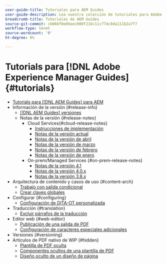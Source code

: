 ```yaml
---
user-guide-title: Tutoriales para AEM Guides
user-guide-description: Lea nuestra colección de tutoriales para Adobe Experience Manager Guides.
breadcrumb-title: Tutoriales de AEM Guides
source-git-commit: cb066f0e09aec000f216c11c774c8da111b2a7f7
workflow-type: tm+mt
source-wordcount: '0'
ht-degree: 0%

---
```



# Tutorials para [!DNL Adobe Experience Manager Guides] {#tutorials}

+ [Tutorials para [!DNL AEM Guides] para AEM](overview.md)
+ Información de la versión {#release-info}
   + [[!DNL AEM Guides] versiones](./release-info/latest-release-info.md)
   + Notas de la versión {#release-notes}
      + Cloud Services{#cloud-release-notes}
         + [Instrucciones de implementación](./release-info/deploy-xml-on-aemaacs.md)
         + [Notas de la versión actual](./release-info/release-notes-2022.5.0.md)
         + [Notas de la versión de abril](./release-info/release-notes-2022.4.0.md)
         + [Notas de la versión de marzo](./release-info/release-notes-2022.3.0.md)
         + [Notas de la versión de febrero](./release-info/release-notes-2022.2.0.md)
         + [Notas de la versión de enero](./release-info/release-notes-2022.1.0.md)
      + On-prem/Managed Services {#on-prem-release-notes}
         + [Notas de la versión 4.1](./release-info/release-notes-4.1.md)
         + [Notas de la versión 4.0.x](https://helpx.adobe.com/xml-documentation-for-experience-manager/release-note/release-notes-xml-documentation-solution-4-0.html)
         + [Notas de la versión 3.8.x](https://helpx.adobe.com/xml-documentation-for-experience-manager/release-note/release-notes-xml-documentation-solution-3-8.html)
+ Arquitectura de contenido y casos de uso {#content-arch}
   + [Trabajo con salida condicional](./content-architecture/create-and-use-conditions.md)
   + [Crear claves globales](./content-architecture/create-global-keys.md)
+ Configurar {#configuring}
   + [Configuración de DITA-OT personalizada](./configuring/setup-a-custom-dita-ot.md)
+ Traducción {#translation}
   + [Excluir párrafos de la traducción](./translation/exclude-paragraphs-from-translation.md)
+ Editor web {#web-editor}
   + [Publicación de una salida de PDF](./web-editor/native-pdf-web-editor.md)
   + [Configuración de caracteres especiales adicionales](./web-editor/configure-additional-special-characters.md)
+ Versiones {#versioning}
+ Artículos de PDF nativo de WIP {#hidden}
   + [Plantilla de PDF oculta](./native-pdf/pdf-template.md)
   + [Componentes ocultos de una plantilla de PDF](./native-pdf/components-pdf-template.md)
   + [Diseño oculto de un diseño de página](./native-pdf/design-page-layout.md)